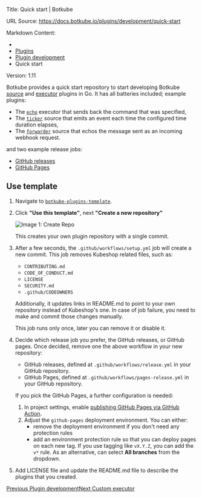 Title: Quick start | Botkube

URL Source: https://docs.botkube.io/plugins/development/quick-start

Markdown Content:
*   [](https://docs.botkube.io/)
*   [Plugins](https://docs.botkube.io/plugins/)
*   [Plugin development](https://docs.botkube.io/plugins/development/)
*   Quick start

Version: 1.11

Botkube provides a quick start repository to start developing Botkube [source](https://docs.botkube.io/architecture/#source) and [executor](https://docs.botkube.io/architecture/#executor) plugins in Go. It has all batteries included; example plugins:

*   The [`echo`](https://github.com/kubeshop/botkube-plugins-template/blob/main/cmd/echo/main.go) executor that sends back the command that was specified,
*   The [`ticker`](https://github.com/kubeshop/botkube-plugins-template/blob/main/cmd/ticker/main.go) source that emits an event each time the configured time duration elapses,
*   The [`forwarder`](https://github.com/kubeshop/botkube-plugins-template/blob/main/cmd/forwarder/main.go) source that echos the message sent as an incoming webhook request.

and two example release jobs:

*   [GitHub releases](https://github.com/kubeshop/botkube-plugins-template/blob/main/.github/workflows/release.yml)
*   [GitHub Pages](https://github.com/kubeshop/botkube-plugins-template/blob/main/.github/workflows/pages-release.yml)

Use template[​](#use-template "Direct link to Use template")
------------------------------------------------------------

1.  Navigate to [`botkube-plugins-template`](https://github.com/kubeshop/botkube-plugins-template).
    
2.  Click **"Use this template"**, next **"Create a new repository"**
    
    ![Image 1: Create Repo](https://docs.botkube.io/assets/images/use-tpl-abd758819e831ddf629b4e4f42e9a452.png)
    
    This creates your own plugin repository with a single commit.
    
3.  After a few seconds, the `.github/workflows/setup.yml` job will create a new commit. This job removes Kubeshop related files, such as:
    
    *   `CONTRIBUTING.md`
    *   `CODE_OF_CONDUCT.md`
    *   `LICENSE`
    *   `SECURITY.md`
    *   `.github/CODEOWNERS`
    
    Additionally, it updates links in README.md to point to your own repository instead of Kubeshop's one. In case of job failure, you need to make and commit those changes manually.
    
    This job runs only once, later you can remove it or disable it.
    
4.  Decide which release job you prefer, the GitHub releases, or GitHub pages. Once decided, remove one the above workflow in your new repository:
    
    *   GitHub releases, defined at `.github/workflows/release.yml` in your GitHub repository.
    *   GitHub Pages, defined at `.github/workflows/pages-release.yml` in your GitHub repository.
    
    If you pick the GitHub Pages, a further configuration is needed:
    
    1.  In project settings, enable [publishing GitHub Pages via GitHub Action](https://docs.github.com/en/pages/getting-started-with-github-pages/configuring-a-publishing-source-for-your-github-pages-site#publishing-with-a-custom-github-actions-workflow).
    2.  Adjust the `github-pages` deployment environment. You can either:
        *   remove the deployment environment if you don't need any protection rules
        *   add an environment protection rule so that you can deploy pages on each new tag. If you use tagging like `vX.Y.Z`, you can add the `v*` rule. As an alternative, can select **All branches** from the dropdown.
5.  Add LICENSE file and update the README.md file to describe the plugins that you created.
    

[Previous Plugin development](https://docs.botkube.io/plugins/development/)[Next Custom executor](https://docs.botkube.io/plugins/development/custom-executor)
